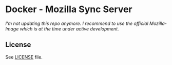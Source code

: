 # Docker - Mozilla Sync Server

*I'm not updating this repo anymore. I recommend to use the official Mozilla-Image which is at the time under active development.*

## License

See [LICENSE](LICENSE) file.
